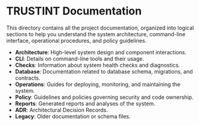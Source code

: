 # TRUSTINT Documentation

This directory contains all the project documentation, organized into logical sections to help you understand the system architecture, command-line interface, operational procedures, and policy guidelines.

- **Architecture**: High-level system design and component interactions.
- **CLI**: Details on command-line tools and their usage.
- **Checks**: Information about system health checks and diagnostics.
- **Database**: Documentation related to database schema, migrations, and contracts.
- **Operations**: Guides for deploying, monitoring, and maintaining the system.
- **Policy**: Guidelines and policies governing security and code ownership.
- **Reports**: Generated reports and analyses of the system.
- **ADR**: Architectural Decision Records.
- **Legacy**: Older documentation or schema files.
